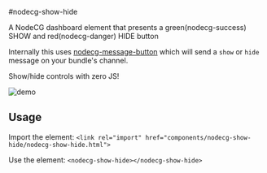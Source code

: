 #nodecg-show-hide

A NodeCG dashboard element that presents a green(nodecg-success) SHOW and red(nodecg-danger) HIDE button

Internally this uses [nodecg-message-button](https://github.com/ProbablePrime/nodecg-message-button) which will send a `show` or `hide` message on your bundle's channel.

Show/hide controls with zero JS!

![demo](https://i.probableprime.co.uk/u/r/yuoX.png)

## Usage
Import the element:
`<link rel="import" href="components/nodecg-show-hide/nodecg-show-hide.html">`

Use the element:
`<nodecg-show-hide></nodecg-show-hide>`
